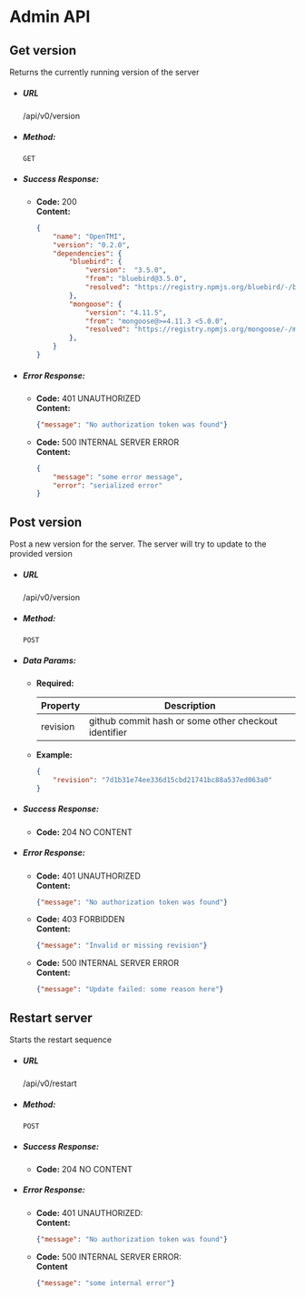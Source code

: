 # Admin API

## Get version
Returns the currently running version of the server

* ##### URL
  /api/v0/version

* ##### Method:
  `GET`

* ##### Success Response:
  * **Code:** 200  
    **Content:**  
    ```json
    {
    	"name":	"OpenTMI",
		"version": "0.2.0",
		"dependencies": {
        	"bluebird": {	
				"version":  "3.5.0",
				"from": "bluebird@3.5.0",
				"resolved": "https://registry.npmjs.org/bluebird/-/bluebird-3.5.0.tgz"
            },
            "mongoose": {
            	"version": "4.11.5",
				"from":	"mongoose@>=4.11.3 <5.0.0",
				"resolved":	"https://registry.npmjs.org/mongoose/-/mongoose-4.11.5.tgz"
            },    
        }
    }
    ```

* ##### Error Response:
  * **Code:** 401 UNAUTHORIZED  
    **Content:**  
    ```json
    {"message": "No authorization token was found"}
    ```

  * **Code:** 500 INTERNAL SERVER ERROR  
    **Content:**
    ```json
    {
        "message": "some error message",
        "error": "serialized error"
    }
    ```

## Post version
Post a new version for the server. The server will try to update to the provided version

* ##### URL
  /api/v0/version

* ##### Method:
  `POST`

* ##### Data Params:

  * **Required:**

    <table>
    <thead>
    <th>Property</th>
    <th>Description</th>
    </thead>
    <trow>
    <td>revision</td>
    <td>github commit hash or some other checkout identifier</td>
    </trow>
    </table>
  
  * **Example:**
    ```json
    {
        "revision": "7d1b31e74ee336d15cbd21741bc88a537ed063a0"
    }
    ```

* ##### Success Response:
  * **Code:** 204 NO CONTENT

* ##### Error Response:
  * **Code:** 401 UNAUTHORIZED  
    **Content:**  
    ```json
    {"message": "No authorization token was found"}
    ```

  * **Code:** 403 FORBIDDEN  
    **Content:**
    ```json
    {"message": "Invalid or missing revision"}
    ```

  * **Code:** 500 INTERNAL SERVER ERROR  
    **Content:**
    ```json
    {"message": "Update failed: some reason here"}
    ```
    
    
## Restart server
Starts the restart sequence

* ##### URL  
  /api/v0/restart
  
* ##### Method:  
  `POST`
  
* ##### Success Response:
  * **Code:** 204 NO CONTENT

* ##### Error Response:  
  * **Code:** 401 UNAUTHORIZED:  
    **Content:**  
    ```json
    {"message": "No authorization token was found"}
    ```
    
  * **Code:** 500 INTERNAL SERVER ERROR:  
    **Content**  
    ```json
    {"message": "some internal error"}
    ```